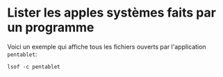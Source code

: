 # Lister les apples systèmes faits par un programme

Voici un exemple qui affiche tous les fichiers ouverts par l'application `pentablet`:

```
lsof -c pentablet
```

